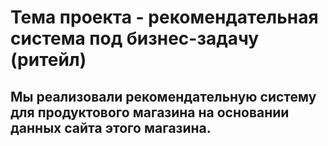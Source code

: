 # Тема проекта - рекомендательная система под бизнес-задачу (ритейл)
## Мы реализовали рекомендательную систему для продуктового магазина на основании данных сайта этого магазина.
